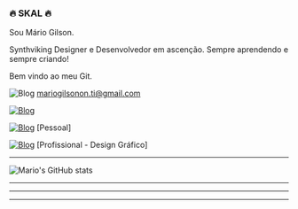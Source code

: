 

### 🔥 SKAL 🔥

Sou Mário Gilson.

Synthviking Designer e Desenvolvedor em ascenção.
Sempre aprendendo e sempre criando!

Bem vindo ao meu Git.

![Blog](https://img.shields.io/badge/Gmail-D14836?style=for-the-badge&logo=gmail&logoColor=white) mariogilsonon.ti@gmail.com

[![Blog](https://img.shields.io/badge/Twitter-1DA1F2?style=for-the-badge&logo=twitter&logoColor=white)](https://twitter.com/MariogonDesign) 


[![Blog](https://img.shields.io/badge/Instagram-E4405F?style=for-the-badge&logo=instagram&logoColor=white)](https://www.instagram.com/mario_gilson_on/)  [Pessoal]

[![Blog](https://img.shields.io/badge/Instagram-E4405F?style=for-the-badge&logo=instagram&logoColor=white)](https://www.instagram.com/mariogilson.dg/)  [Profissional - Design Gráfico]

___


![Mario's GitHub stats](https://github-readme-stats.vercel.app/api?username=mariogilson&show_icons=true&theme=synthwave)

___

___

___
